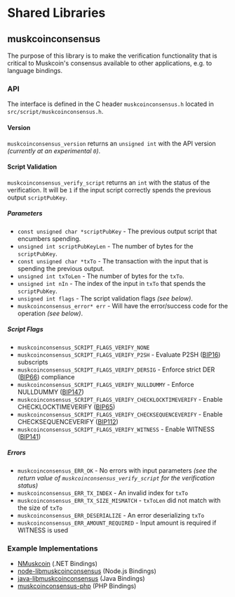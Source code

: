 Shared Libraries
================

## muskcoinconsensus

The purpose of this library is to make the verification functionality that is critical to Muskcoin's consensus available to other applications, e.g. to language bindings.

### API

The interface is defined in the C header `muskcoinconsensus.h` located in  `src/script/muskcoinconsensus.h`.

#### Version

`muskcoinconsensus_version` returns an `unsigned int` with the API version *(currently at an experimental `0`)*.

#### Script Validation

`muskcoinconsensus_verify_script` returns an `int` with the status of the verification. It will be `1` if the input script correctly spends the previous output `scriptPubKey`.

##### Parameters
- `const unsigned char *scriptPubKey` - The previous output script that encumbers spending.
- `unsigned int scriptPubKeyLen` - The number of bytes for the `scriptPubKey`.
- `const unsigned char *txTo` - The transaction with the input that is spending the previous output.
- `unsigned int txToLen` - The number of bytes for the `txTo`.
- `unsigned int nIn` - The index of the input in `txTo` that spends the `scriptPubKey`.
- `unsigned int flags` - The script validation flags *(see below)*.
- `muskcoinconsensus_error* err` - Will have the error/success code for the operation *(see below)*.

##### Script Flags
- `muskcoinconsensus_SCRIPT_FLAGS_VERIFY_NONE`
- `muskcoinconsensus_SCRIPT_FLAGS_VERIFY_P2SH` - Evaluate P2SH ([BIP16](https://github.com/muskcoin/bips/blob/master/bip-0016.mediawiki)) subscripts
- `muskcoinconsensus_SCRIPT_FLAGS_VERIFY_DERSIG` - Enforce strict DER ([BIP66](https://github.com/muskcoin/bips/blob/master/bip-0066.mediawiki)) compliance
- `muskcoinconsensus_SCRIPT_FLAGS_VERIFY_NULLDUMMY` - Enforce NULLDUMMY ([BIP147](https://github.com/muskcoin/bips/blob/master/bip-0147.mediawiki))
- `muskcoinconsensus_SCRIPT_FLAGS_VERIFY_CHECKLOCKTIMEVERIFY` - Enable CHECKLOCKTIMEVERIFY ([BIP65](https://github.com/muskcoin/bips/blob/master/bip-0065.mediawiki))
- `muskcoinconsensus_SCRIPT_FLAGS_VERIFY_CHECKSEQUENCEVERIFY` - Enable CHECKSEQUENCEVERIFY ([BIP112](https://github.com/muskcoin/bips/blob/master/bip-0112.mediawiki))
- `muskcoinconsensus_SCRIPT_FLAGS_VERIFY_WITNESS` - Enable WITNESS ([BIP141](https://github.com/muskcoin/bips/blob/master/bip-0141.mediawiki))

##### Errors
- `muskcoinconsensus_ERR_OK` - No errors with input parameters *(see the return value of `muskcoinconsensus_verify_script` for the verification status)*
- `muskcoinconsensus_ERR_TX_INDEX` - An invalid index for `txTo`
- `muskcoinconsensus_ERR_TX_SIZE_MISMATCH` - `txToLen` did not match with the size of `txTo`
- `muskcoinconsensus_ERR_DESERIALIZE` - An error deserializing `txTo`
- `muskcoinconsensus_ERR_AMOUNT_REQUIRED` - Input amount is required if WITNESS is used

### Example Implementations
- [NMuskcoin](https://github.com/NicolasDorier/NMuskcoin/blob/master/NMuskcoin/Script.cs#L814) (.NET Bindings)
- [node-libmuskcoinconsensus](https://github.com/bitpay/node-libmuskcoinconsensus) (Node.js Bindings)
- [java-libmuskcoinconsensus](https://github.com/dexX7/java-libmuskcoinconsensus) (Java Bindings)
- [muskcoinconsensus-php](https://github.com/Bit-Wasp/muskcoinconsensus-php) (PHP Bindings)
